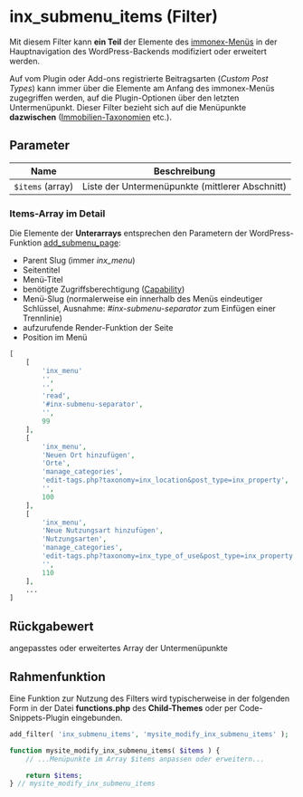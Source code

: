 # inx_submenu_items (Filter)

Mit diesem Filter kann **ein Teil** der Elemente des [immonex-Menüs](/schnellstart/einrichtung) in der Hauptnavigation des WordPress-Backends modifiziert oder erweitert werden.

Auf vom Plugin oder Add-ons registrierte Beitragsarten (*Custom Post Types*) kann immer über die Elemente am Anfang des immonex-Menüs zugegriffen werden, auf die Plugin-Optionen über den letzten Untermenüpunkt. Dieser Filter bezieht sich auf die Menüpunkte **dazwischen** ([Immobilien-Taxonomien](/beitragsarten-taxonomien) etc.).

## Parameter

| Name | Beschreibung |
| ---- | ------------ |
| `$items` (array) | Liste der Untermenüpunkte (mittlerer Abschnitt) |

### Items-Array im Detail

Die Elemente der **Unterarrays** entsprechen den Parametern der WordPress-Funktion [add_submenu_page](https://developer.wordpress.org/reference/functions/add_submenu_page/):

- Parent Slug (immer *inx_menu*)
- Seitentitel
- Menü-Titel
- benötigte Zugriffsberechtigung ([Capability](https://wordpress.org/support/article/roles-and-capabilities/))
- Menü-Slug (normalerweise ein innerhalb des Menüs eindeutiger Schlüssel, Ausnahme: *#inx-submenu-separator* zum Einfügen einer Trennlinie)
- aufzurufende Render-Funktion der Seite
- Position im Menü

```php
[
	[
		'inx_menu'
		'',
		'',
		'read',
		'#inx-submenu-separator',
		'',
		99
	],
	[
		'inx_menu',
		'Neuen Ort hinzufügen',
		'Orte',
		'manage_categories',
		'edit-tags.php?taxonomy=inx_location&post_type=inx_property',
		'',
		100
	],
	[
		'inx_menu',
		'Neue Nutzungsart hinzufügen',
		'Nutzungsarten',
		'manage_categories',
		'edit-tags.php?taxonomy=inx_type_of_use&post_type=inx_property',
		'',
		110
	],
	...
]
```

## Rückgabewert

angepasstes oder erweitertes Array der Untermenüpunkte

## Rahmenfunktion

Eine Funktion zur Nutzung des Filters wird typischerweise in der folgenden Form in der Datei **functions.php** des **Child-Themes** oder per Code-Snippets-Plugin eingebunden.

```php
add_filter( 'inx_submenu_items', 'mysite_modify_inx_submenu_items' );

function mysite_modify_inx_submenu_items( $items ) {
	// ...Menüpunkte im Array $items anpassen oder erweitern...

	return $items;
} // mysite_modify_inx_submenu_items
```